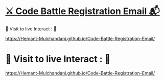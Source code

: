 # [⚔️ Code Battle Registration Email 📬](https://hemant-mulchandani.github.io/Code-Battle-Registration-Email/)

  📌 Visit to live Interact : 🔗

  https://Hemant-Mulchandani.github.io/Code-Battle-Registration-Email/ 

  
  <!---
  ![Mail Capture](Code%20Battle%20Registration%20Mail%20Capture.png)
  -->  

# 📌 Visit to live Interact : 🔗

 https://Hemant-Mulchandani.github.io/Code-Battle-Registration-Email/ 

